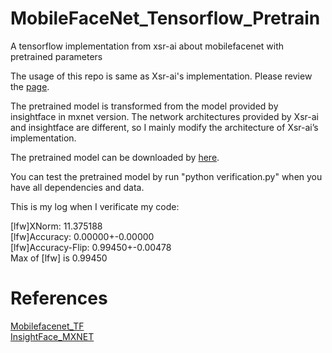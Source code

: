 # MobileFaceNet_Tensorflow_Pretrain
A tensorflow implementation from xsr-ai about mobilefacenet with pretrained parameters

The usage of this repo is same as Xsr-ai's implementation. Please review the [page](https://github.com/xsr-ai/MobileFaceNet_TF).

The pretrained model is transformed from the model provided by insightface in mxnet version. The network architectures provided by Xsr-ai and insightface are different, so I mainly modify the architecture of Xsr-ai’s implementation.

The pretrained model can be downloaded by [here](https://pan.baidu.com/s/1d2BNiV9MQrSUkIau98MymA). 

You can test the pretrained model by run "python verification.py" when you have all dependencies and data. 

This is my log when I verificate my code:

[lfw]XNorm: 11.375188<br>
[lfw]Accuracy: 0.00000+-0.00000<br>
[lfw]Accuracy-Flip: 0.99450+-0.00478<br>
Max of [lfw] is 0.99450

# References
[Mobilefacenet_TF](https://github.com/xsr-ai/MobileFaceNet_TF)<br>
[InsightFace_MXNET](https://github.com/deepinsight/insightface)

